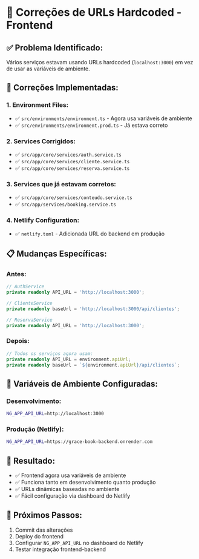 # 🔧 Correções de URLs Hardcoded - Frontend

## ✅ **Problema Identificado:**
Vários serviços estavam usando URLs hardcoded (`localhost:3000`) em vez de usar as variáveis de ambiente.

## 🔄 **Correções Implementadas:**

### **1. Environment Files:**
- ✅ `src/environments/environment.ts` - Agora usa variáveis de ambiente
- ✅ `src/environments/environment.prod.ts` - Já estava correto

### **2. Services Corrigidos:**
- ✅ `src/app/core/services/auth.service.ts`
- ✅ `src/app/core/services/cliente.service.ts`
- ✅ `src/app/core/services/reserva.service.ts`

### **3. Services que já estavam corretos:**
- ✅ `src/app/core/services/conteudo.service.ts`
- ✅ `src/app/services/booking.service.ts`

### **4. Netlify Configuration:**
- ✅ `netlify.toml` - Adicionada URL do backend em produção

## 📋 **Mudanças Específicas:**

### **Antes:**
```typescript
// AuthService
private readonly API_URL = 'http://localhost:3000';

// ClienteService  
private readonly baseUrl = 'http://localhost:3000/api/clientes';

// ReservaService
private readonly API_URL = 'http://localhost:3000';
```

### **Depois:**
```typescript
// Todos os serviços agora usam:
private readonly API_URL = environment.apiUrl;
private readonly baseUrl = `${environment.apiUrl}/api/clientes`;
```

## 🔧 **Variáveis de Ambiente Configuradas:**

### **Desenvolvimento:**
```bash
NG_APP_API_URL=http://localhost:3000
```

### **Produção (Netlify):**
```bash
NG_APP_API_URL=https://grace-book-backend.onrender.com
```

## 🎯 **Resultado:**
- ✅ Frontend agora usa variáveis de ambiente
- ✅ Funciona tanto em desenvolvimento quanto produção
- ✅ URLs dinâmicas baseadas no ambiente
- ✅ Fácil configuração via dashboard do Netlify

## 📝 **Próximos Passos:**
1. Commit das alterações
2. Deploy do frontend
3. Configurar `NG_APP_API_URL` no dashboard do Netlify
4. Testar integração frontend-backend
